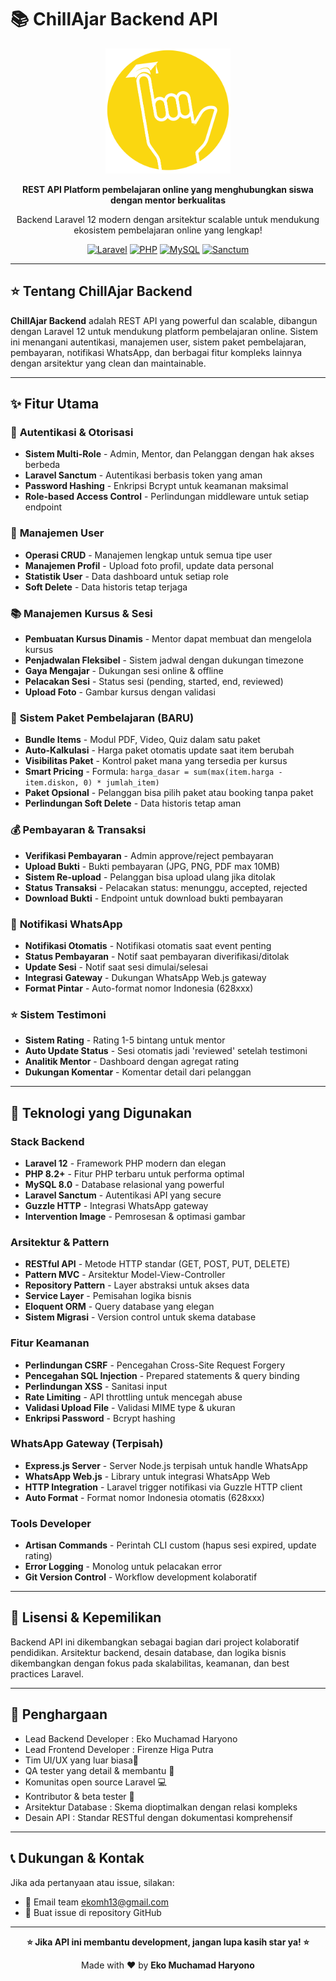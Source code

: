# 📚 ChillAjar Backend API

<div align="center">
  <img src="./public/logo.png" alt="ChillAjar Logo" width="200" height="200">
  
  **REST API Platform pembelajaran online yang menghubungkan siswa dengan mentor berkualitas**
  
  Backend Laravel 12 modern dengan arsitektur scalable untuk mendukung ekosistem pembelajaran online yang lengkap!

[![Laravel](https://img.shields.io/badge/Laravel-12-FF2D20?style=flat-square&logo=laravel&logoColor=white)](https://laravel.com)
[![PHP](https://img.shields.io/badge/PHP-8.2+-777BB4?style=flat-square&logo=php&logoColor=white)](https://php.net)
[![MySQL](https://img.shields.io/badge/MySQL-8.0-4479A1?style=flat-square&logo=mysql&logoColor=white)](https://mysql.com)
[![Sanctum](https://img.shields.io/badge/Laravel%20Sanctum-Auth-FF2D20?style=flat-square)](https://laravel.com/docs/sanctum)

</div>

---

## ⭐ Tentang ChillAjar Backend

**ChillAjar Backend** adalah REST API yang powerful dan scalable, dibangun dengan Laravel 12 untuk mendukung platform pembelajaran online. Sistem ini menangani autentikasi, manajemen user, sistem paket pembelajaran, pembayaran, notifikasi WhatsApp, dan berbagai fitur kompleks lainnya dengan arsitektur yang clean dan maintainable.

---

## ✨ Fitur Utama

### 🔐 **Autentikasi & Otorisasi**
- **Sistem Multi-Role** - Admin, Mentor, dan Pelanggan dengan hak akses berbeda
- **Laravel Sanctum** - Autentikasi berbasis token yang aman
- **Password Hashing** - Enkripsi Bcrypt untuk keamanan maksimal
- **Role-based Access Control** - Perlindungan middleware untuk setiap endpoint

### 👥 **Manajemen User**
- **Operasi CRUD** - Manajemen lengkap untuk semua tipe user
- **Manajemen Profil** - Upload foto profil, update data personal
- **Statistik User** - Data dashboard untuk setiap role
- **Soft Delete** - Data historis tetap terjaga

### 📚 **Manajemen Kursus & Sesi**
- **Pembuatan Kursus Dinamis** - Mentor dapat membuat dan mengelola kursus
- **Penjadwalan Fleksibel** - Sistem jadwal dengan dukungan timezone
- **Gaya Mengajar** - Dukungan sesi online & offline
- **Pelacakan Sesi** - Status sesi (pending, started, end, reviewed)
- **Upload Foto** - Gambar kursus dengan validasi

### 💼 **Sistem Paket Pembelajaran (BARU)**
- **Bundle Items** - Modul PDF, Video, Quiz dalam satu paket
- **Auto-Kalkulasi** - Harga paket otomatis update saat item berubah
- **Visibilitas Paket** - Kontrol paket mana yang tersedia per kursus
- **Smart Pricing** - Formula: `harga_dasar = sum(max(item.harga - item.diskon, 0) * jumlah_item)`
- **Paket Opsional** - Pelanggan bisa pilih paket atau booking tanpa paket
- **Perlindungan Soft Delete** - Data historis tetap aman

### 💰 **Pembayaran & Transaksi**
- **Verifikasi Pembayaran** - Admin approve/reject pembayaran
- **Upload Bukti** - Bukti pembayaran (JPG, PNG, PDF max 10MB)
- **Sistem Re-upload** - Pelanggan bisa upload ulang jika ditolak
- **Status Transaksi** - Pelacakan status: menunggu, accepted, rejected
- **Download Bukti** - Endpoint untuk download bukti pembayaran

### 📱 **Notifikasi WhatsApp**
- **Notifikasi Otomatis** - Notifikasi otomatis saat event penting
- **Status Pembayaran** - Notif saat pembayaran diverifikasi/ditolak
- **Update Sesi** - Notif saat sesi dimulai/selesai
- **Integrasi Gateway** - Dukungan WhatsApp Web.js gateway
- **Format Pintar** - Auto-format nomor Indonesia (628xxx)

### ⭐ **Sistem Testimoni**
- **Sistem Rating** - Rating 1-5 bintang untuk mentor
- **Auto Update Status** - Sesi otomatis jadi 'reviewed' setelah testimoni
- **Analitik Mentor** - Dashboard dengan agregat rating
- **Dukungan Komentar** - Komentar detail dari pelanggan

---

## 🚀 **Teknologi yang Digunakan**

### Stack Backend
- **Laravel 12** - Framework PHP modern dan elegan
- **PHP 8.2+** - Fitur PHP terbaru untuk performa optimal
- **MySQL 8.0** - Database relasional yang powerful
- **Laravel Sanctum** - Autentikasi API yang secure
- **Guzzle HTTP** - Integrasi WhatsApp gateway
- **Intervention Image** - Pemrosesan & optimasi gambar

### Arsitektur & Pattern
- **RESTful API** - Metode HTTP standar (GET, POST, PUT, DELETE)
- **Pattern MVC** - Arsitektur Model-View-Controller
- **Repository Pattern** - Layer abstraksi untuk akses data
- **Service Layer** - Pemisahan logika bisnis
- **Eloquent ORM** - Query database yang elegan
- **Sistem Migrasi** - Version control untuk skema database

### Fitur Keamanan
- **Perlindungan CSRF** - Pencegahan Cross-Site Request Forgery
- **Pencegahan SQL Injection** - Prepared statements & query binding
- **Perlindungan XSS** - Sanitasi input
- **Rate Limiting** - API throttling untuk mencegah abuse
- **Validasi Upload File** - Validasi MIME type & ukuran
- **Enkripsi Password** - Bcrypt hashing

### WhatsApp Gateway (Terpisah)
- **Express.js Server** - Server Node.js terpisah untuk handle WhatsApp
- **WhatsApp Web.js** - Library untuk integrasi WhatsApp Web
- **HTTP Integration** - Laravel trigger notifikasi via Guzzle HTTP client
- **Auto Format** - Format nomor Indonesia otomatis (628xxx)

### Tools Developer
- **Artisan Commands** - Perintah CLI custom (hapus sesi expired, update rating)
- **Error Logging** - Monolog untuk pelacakan error
- **Git Version Control** - Workflow development kolaboratif


---

## 📄 **Lisensi & Kepemilikan**

Backend API ini dikembangkan sebagai bagian dari project kolaboratif pendidikan. Arsitektur backend, desain database, dan logika bisnis dikembangkan dengan fokus pada skalabilitas, keamanan, dan best practices Laravel.

---

## 🤝 **Penghargaan**

- Lead Backend Developer : Eko Muchamad Haryono
- Lead Frontend Developer : Firenze Higa Putra
- Tim UI/UX yang luar biasa🎨
- QA tester yang detail & membantu 🐛
- Komunitas open source Laravel 💻
- Kontributor & beta tester 🙏
- Arsitektur Database : Skema dioptimalkan dengan relasi kompleks
- Desain API : Standar RESTful dengan dokumentasi komprehensif

---

## 📞 **Dukungan & Kontak**

Jika ada pertanyaan atau issue, silakan:
- 📧 Email team ekomh13@gmail.com
- 🐛 Buat issue di repository GitHub

---

<div align="center">
  
  **⭐ Jika API ini membantu development, jangan lupa kasih star ya! ⭐**

  Made with ❤️ by **Eko Muchamad Haryono**

</div>
